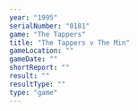 ```yaml
---
year: "1995"
serialNumber: "0181" 
game: "The Tappers"
title: "The Tappers v The Min"
gameLocation: ""
gameDate: ""
shortReport: ""
result: ""
resultType: ""
type: "game"
---
```

